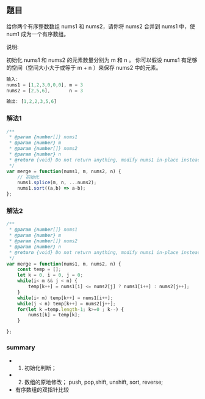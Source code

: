 ## 题目
给你两个有序整数数组 nums1 和 nums2，请你将 nums2 合并到 nums1 中，使 num1 成为一个有序数组。

说明:

初始化 nums1 和 nums2 的元素数量分别为 m 和 n 。
你可以假设 nums1 有足够的空间（空间大小大于或等于 m + n ）来保存 nums2 中的元素。

```js
输入:
nums1 = [1,2,3,0,0,0], m = 3
nums2 = [2,5,6],       n = 3

输出: [1,2,2,3,5,6]
```

### 解法1
```js
/**
 * @param {number[]} nums1
 * @param {number} m
 * @param {number[]} nums2
 * @param {number} n
 * @return {void} Do not return anything, modify nums1 in-place instead.
 */
var merge = function(nums1, m, nums2, n) {
    // 初始化
    nums1.splice(m, n, ...nums2);
    nums1.sort((a,b) => a-b);
};
```

### 解法2
```js
/**
 * @param {number[]} nums1
 * @param {number} m
 * @param {number[]} nums2
 * @param {number} n
 * @return {void} Do not return anything, modify nums1 in-place instead.
 */
var merge = function(nums1, m, nums2, n) {
    const temp = [];
    let k = 0, i = 0, j = 0;
    while(i< m && j < n) {
        temp[k++] = nums1[i] <= nums2[j] ? nums1[i++] : nums2[j++];
    }
    while(i< m) temp[k++] = nums1[i++];
    while(j < n) temp[k++] = nums2[j++];
    for(let k =temp.length-1; k>=0 ; k--) {
        nums1[k] = temp[k];
    }

};
```

### summary
- 1. 初始化判断；
- 2. 数组的原地修改；
push, pop,shift, unshift, sort, reverse;
- 有序数组的双指针比较
